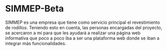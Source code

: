 # SIMMEP-Beta
SIMMEP es una empresa que tiene como servicio principal el revestimiento de rodillos. Teniendo esto en cuenta, las personas encargadas del proyecto, se acercaron a mí para que les ayudará a realizar una página web informativa que poco a poco iba a ser una plataforma web donde se iban a integrar más funcionalidades.
